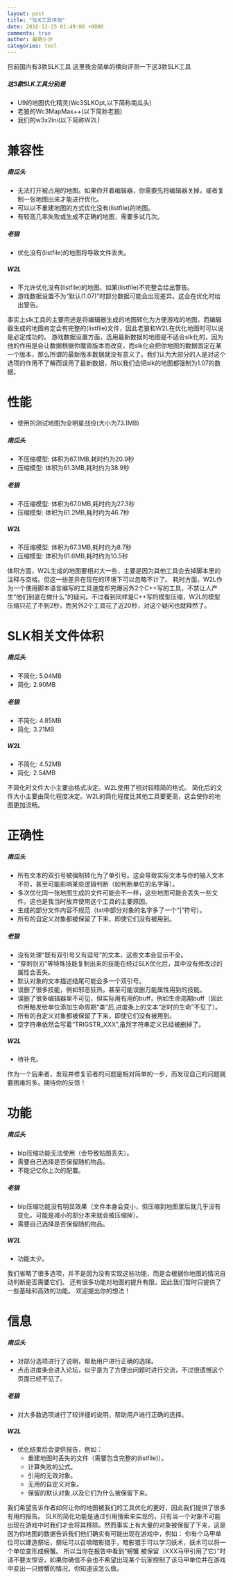 ```yaml
---
layout: post
title: "SLK工具评测"
date: 2016-12-25 01:49:00 +0800
comments: true
author: 最萌小汐
categories: tool
---
```


目前国内有3款SLK工具
这里我会简单的横向评测一下这3款SLK工具

<!-- more -->

##### 这3款SLK工具分别是
* U9的地图优化精灵(Wc3SLKOpt,以下简称南瓜头)
* 老狼的Wc3MapMax++(以下简称老狼)
* 我们的w3x2lni(以下简称W2L)

# 兼容性
##### 南瓜头
* 无法打开被占用的地图。如果你开着编辑器，你需要先将编辑器关掉，或者复制一张地图出来才能进行优化。
* 可以以不重建地图的方式优化没有(listfile)的地图。
* 有较高几率失败或生成不正确的地图，需要多试几次。

##### 老狼
* 优化没有(listfile)的地图将导致文件丢失。

##### W2L
* 不允许优化没有(listfile)的地图。如果(listfile)不完整会给出警告。
* 游戏数据设置不为“默认(1.07)”时部分数据可能会出现差异。这会在优化时给出警告。

事实上slk工具的主要用途是将编辑器生成的地图转化为方便游戏的地图，而编辑器生成的地图肯定会有完整的(listfile)文件，因此老狼和W2L在优化地图时可以说是必定成功的。
游戏数据设置方面，选用最新数据的地图是不适合slk化的，因为他的作用是会让数据根据你魔兽版本而改变，而slk化会把你地图的数据固定在某一个版本，那么所谓的最新版本数据就没有意义了。我们认为大部分的人是对这个选项的作用不了解而误用了最新数据，所以我们会把slk的地图都强制为1.07的数据。

# 性能
* 使用的测试地图为全明星战役(大小为73.1MB)

##### 南瓜头
* 不压缩模型: 体积为67.1MB,耗时约为20.9秒
* 压缩模型: 体积为61.3MB,耗时约为38.9秒

##### 老狼
* 不压缩模型: 体积为67.0MB,耗时约为27.3秒
* 压缩模型: 体积为61.2MB,耗时约为46.7秒

##### W2L
* 不压缩模型: 体积为67.3MB,耗时约为8.7秒
* 压缩模型: 体积为61.6MB,耗时约为10.5秒

体积方面，W2L生成的地图要相对大一些，主要是因为其他工具会去掉脚本里的注释与空格。但这一些差异在现在的环境下可以忽略不计了。
耗时方面，W2L作为一个使用脚本语言编写的工具速度却完爆另外2个C\+\+写的工具，不禁让人产生“他们到底在做什么”的疑问。不过看到同样是C\+\+写的模型压缩，W2L的模型压缩只花了不到2秒，而另外2个工具花了近20秒，对这个疑问也就释然了。

# SLK相关文件体积
##### 南瓜头
* 不简化: 5.04MB
* 简化: 2.90MB

##### 老狼
* 不简化: 4.85MB
* 简化: 3.21MB

##### W2L
* 不简化: 4.52MB
* 简化: 2.54MB

不简化时文件大小主要由格式决定。W2L使用了相对较精简的格式。
简化后的文件大小主要由简化程度决定。W2L的简化程度比其他工具要更高，这会使你的地图更加流畅。

# 正确性
##### 南瓜头
* 所有文本的双引号被强制转化为了单引号。这会导致实际文本与你的输入文本不符，甚至可能影响某些逻辑判断（如判断单位的名字等）。
* 多次优化同一张地图生成的文件可能会不一样，这些地图可能会丢失一些文件。这也是我当时放弃使用这个工具的主要原因。
* 生成的部分文件内容不规范（txt中部分对象的名字多了一个“]”符号）。
* 所有的自定义对象都被保留了下来，即使它们没有被用到。

##### 老狼
* 没有处理“既有双引号又有逗号”的文本，这些文本会显示不全。
* “穿刺剑刃”等特殊技能复制出来的技能在经过SLK优化后，其中没有修改过的属性会丢失。
* 默认对象的文本描述结尾可能会多一个双引号。
* 误删了很多技能，例如邪恶狂热，甚至可能误删万能属性用到的技能。
* 误删了很多编辑器里不可见，但实际用有用的buff，例如生命周期buff（因此你用触发给单位添加生命周期“类”后,进度条上的文本“定时的生命”不见了）。
* 所有的自定义对象都被保留了下来，即使它们没有被用到。
* 空字符串依然会写着“TRIGSTR_XXX”,虽然字符串定义已经被删掉了。

##### W2L
* 待补充。

作为一个后来者，发现并修复前者的问题是相对简单的一步，而发现自己的问题就要困难的多。期待你的反馈！

# 功能
##### 南瓜头
* blp压缩功能无法使用（会导致贴图丢失）。
* 需要自己选择是否保留随机物品。
* 不能记忆你上次的配置。

##### 老狼
* blp压缩功能没有明显效果（文件本身会变小，但压缩到地图里后就几乎没有变化，可能是减小的部分本来就会被压缩掉）。
* 需要自己选择是否保留随机物品。

##### W2L
* 功能太少。

我们省略了很多选项，并不是因为没有实现这些功能，而是会根据你地图的情况自动判断是否需要它们。
还有很多功能对地图的提升有限，因此我们暂时只提供了一些基础和高效的功能。
欢迎提出你的想法！

# 信息
##### 南瓜头
* 对部分选项进行了说明，帮助用户进行正确的选择。
* 点击进度条会进入论坛，似乎是为了方便出问题时进行交流，不过很遗憾这个页面已经不见了。

##### 老狼
* 对大多数选项进行了较详细的说明，帮助用户进行正确的选择。

##### W2L
* 优化结束后会提供报告，例如：
  * 重建地图时丢失的文件（需要包含完整的(listfile)）。
  * 计算失败的公式。
  * 引用的无效对象。
  * 无用的自定义对象。
  * 保留的默认对象,以及它们为什么被保留下来。

我们希望告诉作者如何让你的地图被我们的工具优化的更好，因此我们提供了很多有用的报告。
SLK的简化功能是通过引用搜索来实现的，只有当一个对象不可能出现在游戏中时我们才会将其移除。然而事实上有大量的对象被保留了下来，这是因为你地图的数据告诉我们他们确实有可能出现在游戏中，例如：
你有个马甲单位可以建造祭坛，祭坛可以召唤暗影猎手，暗影猎手可以学习妖术，妖术可以将一个单位变形成螃蟹。
所以当你在报告中看到“螃蟹 被保留（XXX马甲引用了它）”时请不要太惊讶，如果你确信不会也不希望出现某个玩家控制了该马甲单位并在游戏中变出一只螃蟹的情况，你知道该怎么做。